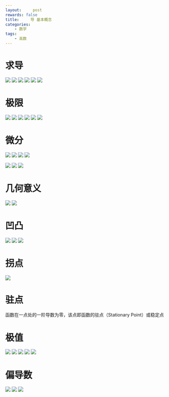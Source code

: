 ```yaml
---
layout:     post
rewards: false
title:     导 基本概念
categories:
    - 数学
tags:
    - 高数
---
```


# 求导
![](https://tva3.sinaimg.cn/large/006tNbRwgy1fudl1wsaimj31kw0d00uy.jpg)
![](https://tva3.sinaimg.cn/large/006tNbRwgy1fudl20pjs1j30qu068aa2.jpg)
![](https://tva2.sinaimg.cn/large/006tNbRwgy1fudl54cmefj30p007gmx4.jpg)
![](https://tva4.sinaimg.cn/large/006tNbRwgy1fudl58wrm1j31gs166afl.jpg)
![](https://tva3.sinaimg.cn/large/006tNbRwgy1fudl5dlxxbj31ie0j2408.jpg)
![](https://tva2.sinaimg.cn/large/006tNbRwgy1fudl5i1xprj31ba0hgjst.jpg)
# 极限
![](https://tva2.sinaimg.cn/large/006tNbRwgy1fudl8grjiuj31gg0ew0ul.jpg)
![](https://tva3.sinaimg.cn/large/006tNbRwgy1fudl8jzmqsj30yw07mglq.jpg)
![](https://tva2.sinaimg.cn/large/006tNbRwgy1fudl8ndxiaj31bw07kjro.jpg)
![](https://tva3.sinaimg.cn/large/006tNbRwgy1fudl8r2saij30zi0ccaav.jpg)
![](https://tva1.sinaimg.cn/large/006tNbRwgy1fudl8vaz90j317s0hk0ue.jpg)
![](https://tva1.sinaimg.cn/large/006tNbRwgy1fudl8ygsvvj31im0uejt7.jpg)

# 微分
![](https://tva3.sinaimg.cn/large/006tNbRwgy1fudl99300rj31bw09mdg8.jpg)
![](https://tva1.sinaimg.cn/large/006tNbRwgy1fudla3lihxj31e409kt9k.jpg)
![](https://tva1.sinaimg.cn/large/006tNbRwgy1fudla6w7d8j31eg0gcmy5.jpg)
![](https://tva4.sinaimg.cn/large/006tNbRwgy1fudlaaieylj31fg07cq3j.jpg)

![](https://tva1.sinaimg.cn/large/006tNbRwgy1fudlb8bf6dj31fa0c03z3.jpg)
![](https://tva4.sinaimg.cn/large/006tNbRwgy1fudlbbcdjjj318g0c80ti.jpg)
![](https://tva1.sinaimg.cn/large/006tNbRwgy1fudlbefae0j31cw09ymxr.jpg)

# 几何意义
![](https://tva1.sinaimg.cn/large/006tNbRwgy1fudlbqeg6tj30i00fegls.jpg)
![](https://tva1.sinaimg.cn/large/006tNbRwgy1fudlbvqtqjj31bw0h4n04.jpg)

# 凹凸
![](https://tva2.sinaimg.cn/large/006tNbRwgy1fudlc0lxm7j31di0esjsn.jpg)
![](https://tva2.sinaimg.cn/large/006tNbRwgy1fudlc493h7j313w0lmmxx.jpg)
![](https://tva2.sinaimg.cn/large/006tNbRwgy1fudlc7tp1kj31bu06odgo.jpg)
# 拐点
![](https://tva3.sinaimg.cn/large/006tNbRwgy1fudlcbuqfkj31cq0duq3r.jpg)
# 驻点
函数在一点处的一阶导数为零，该点即函数的驻点（Stationary Point）或稳定点
# 极值
![](https://tva1.sinaimg.cn/large/006tNbRwgy1fudlckbx3hj31ce0dy0ub.jpg)
![](https://tva1.sinaimg.cn/large/006tNbRwgy1fudlcp3h8jj31ba04gmxd.jpg)
![](https://tva2.sinaimg.cn/large/006tNbRwgy1fudlcul60oj31e40gwta2.jpg)
![](https://tva1.sinaimg.cn/large/006tNbRwgy1fudld2au45j31e805wt8w.jpg)
![](https://tva1.sinaimg.cn/large/006tNbRwgy1fudld8qaszj31be09kaay.jpg)
# 偏导数
![](https://tva3.sinaimg.cn/large/006tNbRwgy1fudlgbrg7uj31kw1ag0xc.jpg)
![](https://tva1.sinaimg.cn/large/006tNbRwgy1fudlgg3n41j31kw0ipq56.jpg)
![](https://tva1.sinaimg.cn/large/006tNbRwgy1fudlhd2nilj31cq0u63zx.jpg)